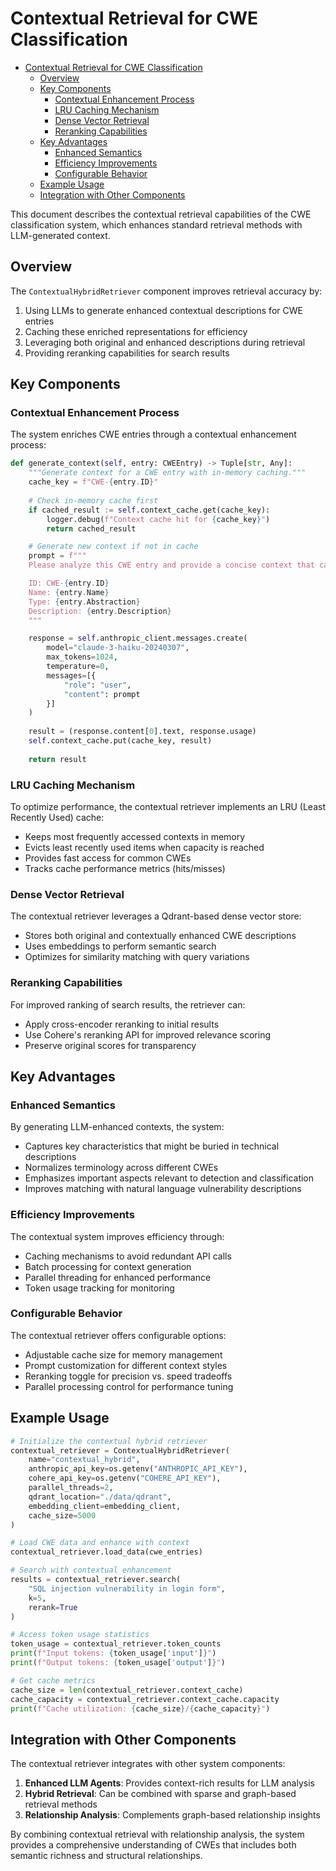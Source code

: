 # Contextual Retrieval for CWE Classification

- [Contextual Retrieval for CWE Classification](#contextual-retrieval-for-cwe-classification)
  - [Overview](#overview)
  - [Key Components](#key-components)
    - [Contextual Enhancement Process](#contextual-enhancement-process)
    - [LRU Caching Mechanism](#lru-caching-mechanism)
    - [Dense Vector Retrieval](#dense-vector-retrieval)
    - [Reranking Capabilities](#reranking-capabilities)
  - [Key Advantages](#key-advantages)
    - [Enhanced Semantics](#enhanced-semantics)
    - [Efficiency Improvements](#efficiency-improvements)
    - [Configurable Behavior](#configurable-behavior)
  - [Example Usage](#example-usage)
  - [Integration with Other Components](#integration-with-other-components)


This document describes the contextual retrieval capabilities of the CWE classification system, which enhances standard retrieval methods with LLM-generated context.

## Overview

The `ContextualHybridRetriever` component improves retrieval accuracy by:

1. Using LLMs to generate enhanced contextual descriptions for CWE entries
2. Caching these enriched representations for efficiency
3. Leveraging both original and enhanced descriptions during retrieval
4. Providing reranking capabilities for search results

## Key Components

### Contextual Enhancement Process

The system enriches CWE entries through a contextual enhancement process:

```python
def generate_context(self, entry: CWEEntry) -> Tuple[str, Any]:
    """Generate context for a CWE entry with in-memory caching."""
    cache_key = f"CWE-{entry.ID}"
    
    # Check in-memory cache first
    if cached_result := self.context_cache.get(cache_key):
        logger.debug(f"Context cache hit for {cache_key}")
        return cached_result

    # Generate new context if not in cache
    prompt = f"""
    Please analyze this CWE entry and provide a concise context that captures its key characteristics:

    ID: CWE-{entry.ID}
    Name: {entry.Name}
    Type: {entry.Abstraction}
    Description: {entry.Description}
    """

    response = self.anthropic_client.messages.create(
        model="claude-3-haiku-20240307",
        max_tokens=1024,
        temperature=0,
        messages=[{
            "role": "user",
            "content": prompt
        }]
    )
    
    result = (response.content[0].text, response.usage)
    self.context_cache.put(cache_key, result)
    
    return result
```

### LRU Caching Mechanism

To optimize performance, the contextual retriever implements an LRU (Least Recently Used) cache:

- Keeps most frequently accessed contexts in memory
- Evicts least recently used items when capacity is reached
- Provides fast access for common CWEs
- Tracks cache performance metrics (hits/misses)

### Dense Vector Retrieval

The contextual retriever leverages a Qdrant-based dense vector store:

- Stores both original and contextually enhanced CWE descriptions
- Uses embeddings to perform semantic search
- Optimizes for similarity matching with query variations

### Reranking Capabilities

For improved ranking of search results, the retriever can:

- Apply cross-encoder reranking to initial results
- Use Cohere's reranking API for improved relevance scoring
- Preserve original scores for transparency

## Key Advantages

### Enhanced Semantics

By generating LLM-enhanced contexts, the system:

- Captures key characteristics that might be buried in technical descriptions
- Normalizes terminology across different CWEs
- Emphasizes important aspects relevant to detection and classification
- Improves matching with natural language vulnerability descriptions

### Efficiency Improvements

The contextual system improves efficiency through:

- Caching mechanisms to avoid redundant API calls
- Batch processing for context generation
- Parallel threading for enhanced performance
- Token usage tracking for monitoring

### Configurable Behavior

The contextual retriever offers configurable options:

- Adjustable cache size for memory management
- Prompt customization for different context styles
- Reranking toggle for precision vs. speed tradeoffs
- Parallel processing control for performance tuning

## Example Usage

```python
# Initialize the contextual hybrid retriever
contextual_retriever = ContextualHybridRetriever(
    name="contextual_hybrid",
    anthropic_api_key=os.getenv("ANTHROPIC_API_KEY"),
    cohere_api_key=os.getenv("COHERE_API_KEY"),
    parallel_threads=2,
    qdrant_location="./data/qdrant",
    embedding_client=embedding_client,
    cache_size=5000
)

# Load CWE data and enhance with context
contextual_retriever.load_data(cwe_entries)

# Search with contextual enhancement
results = contextual_retriever.search(
    "SQL injection vulnerability in login form",
    k=5,
    rerank=True
)

# Access token usage statistics
token_usage = contextual_retriever.token_counts
print(f"Input tokens: {token_usage['input']}")
print(f"Output tokens: {token_usage['output']}")

# Get cache metrics
cache_size = len(contextual_retriever.context_cache)
cache_capacity = contextual_retriever.context_cache.capacity
print(f"Cache utilization: {cache_size}/{cache_capacity}")
```

## Integration with Other Components

The contextual retriever integrates with other system components:

1. **Enhanced LLM Agents**: Provides context-rich results for LLM analysis
2. **Hybrid Retrieval**: Can be combined with sparse and graph-based retrieval methods
3. **Relationship Analysis**: Complements graph-based relationship insights

By combining contextual retrieval with relationship analysis, the system provides a comprehensive understanding of CWEs that includes both semantic richness and structural relationships.